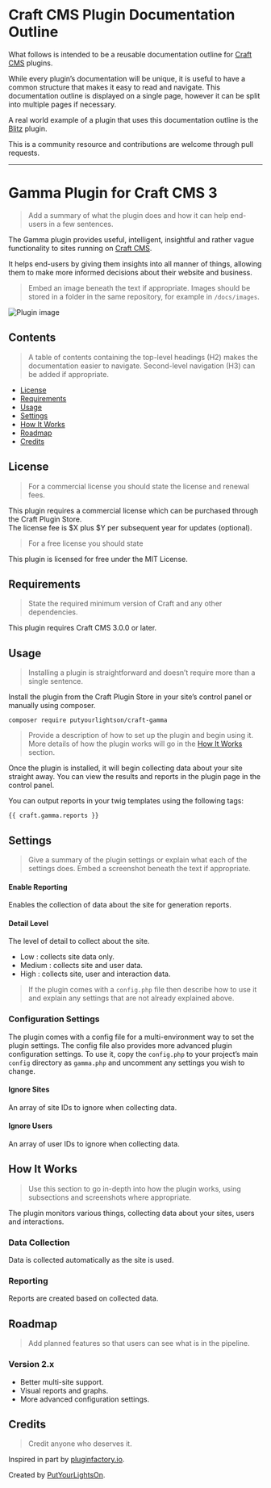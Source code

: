 # Craft CMS Plugin Documentation Outline

What follows is intended to be a reusable documentation outline for [Craft CMS](https://craftcms.com/) plugins. 

While every plugin’s documentation will be unique, it is useful to have a common structure that makes it easy to read and navigate. This documentation outline is displayed on a single page, however it can be split into multiple pages if necessary.

A real world example of a plugin that uses this documentation outline is the [Blitz](https://github.com/putyourlightson/craft-blitz) plugin.

This is a community resource and contributions are welcome through pull requests.

---

# Gamma Plugin for Craft CMS 3

> Add a summary of what the plugin does and how it can help end-users in a few sentences. 

The Gamma plugin provides useful, intelligent, insightful and rather vague functionality to sites running on [Craft CMS](https://craftcms.com/).

It helps end-users by giving them insights into all manner of things, allowing them to make more informed decisions about their website and business.

> Embed an image beneath the text if appropriate. Images should be stored in a folder in the same repository, for example in `/docs/images`.

![Plugin image](./docs/images/gamma-plugin.jpg)

## Contents

> A table of contents containing the top-level headings (H2) makes the documentation easier to navigate.       Second-level navigation (H3) can be added if appropriate.

- [License](#license)
- [Requirements](#requirements)
- [Usage](#usage)
- [Settings](#settings)
- [How It Works](#how-it-works)
- [Roadmap](#roadmap)
- [Credits](#credits)

## License

> For a commercial license you should state the license and renewal fees.

This plugin requires a commercial license which can be purchased through the Craft Plugin Store.  
The license fee is $X plus \$Y per subsequent year for updates (optional).

> For a free license you should state 

This plugin is licensed for free under the MIT License.

## Requirements

> State the required minimum version of Craft and any other dependencies.

This plugin requires Craft CMS 3.0.0 or later.

## Usage

> Installing a plugin is straightforward and doesn’t require more than a single sentence. 

Install the plugin from the Craft Plugin Store in your site’s control panel or manually using composer.

```
composer require putyourlightson/craft-gamma
```

> Provide a description of how to set up the plugin and begin using it. More details of how the plugin works will go in the [How It Works](#how-it-works) section.

Once the plugin is installed, it will begin collecting data about your site straight away. You can view the results and reports in the plugin page in the control panel.

You can output reports in your twig templates using the following tags:

```
{{ craft.gamma.reports }}
```

## Settings

> Give a summary of the plugin settings or explain what each of the settings does. Embed a screenshot beneath the text if appropriate.

#### Enable Reporting

Enables the collection of data about the site for generation reports.

#### Detail Level

The level of detail to collect about the site.

- Low : collects site data only.
- Medium : collects site and user data.
- High : collects site, user and interaction data.

> If the plugin comes with a `config.php` file then describe how to use it and explain any settings that are not already explained above.

### Configuration Settings

The plugin comes with a config file for a multi-environment way to set the plugin settings. The config file also provides more advanced plugin configuration settings. To use it, copy the `config.php` to your project’s main `config` directory as `gamma.php` and uncomment any settings you wish to change.

#### Ignore Sites

An array of site IDs to ignore when collecting data.

#### Ignore Users

An array of user IDs to ignore when collecting data.

## How It Works

> Use this section to go in-depth into how the plugin works, using subsections and screenshots where appropriate.

The plugin monitors various things, collecting data about your sites, users and interactions.

### Data Collection

Data is collected automatically as the site is used.

### Reporting

Reports are created based on collected data.

## Roadmap

> Add planned features so that users can see what is in the pipeline.

### Version 2.x

- Better multi-site support.
- Visual reports and graphs.
- More advanced configuration settings.

## Credits

> Credit anyone who deserves it.

Inspired in part by [pluginfactory.io](https://pluginfactory.io).

Created by [PutYourLightsOn](https://putyourlightson.com/).
